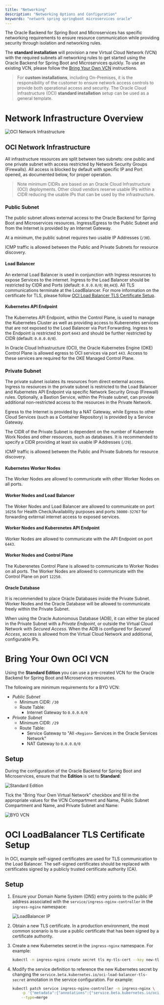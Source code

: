 ```yaml
---
title: "Networking"
description: "Networking Options and Configuration"
keywords: "network spring springboot microservices oracle"
---
```

The Oracle Backend for Spring Boot and Microservices has specific networking requirements to ensure resource communication while providing security through isolation and networking rules.  

The **standard installation** will provision a new Virtual Cloud Network (VCN) with the required subnets all networking rules to get started using the Oracle Backend for Spring Boot and Microservices quickly.  To use an existing VCN, please follow the [Bring Your Own VCN](#bring-your-own-oci-vcn) instructions.

> For **custom installations**, including On-Premises, it is the responsibility of the customer to ensure network access controls to provide both operational access and security.  The Oracle Cloud Infrastructure (OCI) **standard installation** setup can be used as a general template.

# Network Infrastructure Overview

![OCI Network Infrastructure](images/network_infra.png "OCI Network Infrastructure")

## OCI Network Infrastructure

All infrastructure resources are split between two subnets: one public and one private subnet with access restricted by Network Security Groups (Firewalls).  All access is blocked by default with specific IP and Port opened, as documented below, for proper operation.

> Note minimum CIDRs are based on an Oracle Cloud Infrastructure (OCI) deployments.  Other cloud vendors reserve usable IPs within a CIDR reducing the usable IPs that can be used by the infrastructure.

### Public Subnet

The public subnet allows external access to the Oracle Backend for Spring Boot and Microservices resources.  Ingress/Egress to the Public Subnet and from the Internet is provided by an Internet Gateway.

At a minimum, the public subnet requires two usable IP Addresses (`/30`).

ICMP traffic is allowed between the Public and Private Subnets for resource discovery. 

#### Load Balancer

An external Load Balancer is used in conjunction with Ingress resources to expose Services to the internet.  Ingress to the Load Balancer should be restricted by CIDR and Ports (default: `0.0.0.0/0`; `80`,`443`).  All TLS communications terminate at the LoadBalancer.  For more information on the certificate for TLS, please follow [OCI Load Balancer TLS Certificate Setup](#oci-loadbalancer-tls-certificate-setup).

#### Kubernetes API Endpoint

The Kubernetes API Endpoint, within the Control Plane, is used to manage the Kubernetes Cluster as well as providing access to Kuberenetes services that are not exposed to the Load Balancer via Port Forwarding.  Ingress to the Endpoint is restricted to port `6443` and should be further restricted by CIDR (default: `0.0.0.0/0`).

In Oracle Cloud Infrastructure (OCI), the Oracle Kubernetes Engine (OKE) Control Plane is allowed egress to OCI services via port `443`.  Access to these services are required for the OKE Managed Control Plane.

### Private Subnet

The private subnet isolates its resources from direct external access.  Ingress to resources in the private subnet is restricted to the Load Balancer and Kubernetes API Endpoint via specific Network Security Group (Firewall) rules.  Optionally, a Bastion Service, within the Private subnet, can provide additional non-restricted access to the resources in the Private Network.

Egress to the Internet is provided by a NAT Gateway, while Egress to other Cloud Services (such as a Container Repository) is provided by a Service Gateway.

The CIDR of the Private Subnet is dependent on the number of Kubernete Work Nodes and other resources, such as databases.  It is recommended to specify a CIDR providing at least six usable IP Addresses (`/29`).

ICMP traffic is allowed between the Public and Private Subnets for resource discovery. 

#### Kubernetes Worker Nodes

The Worker Nodes are allowed to communicate with other Worker Nodes on all ports.

#### Worker Nodes and Load Balancer

The Woker Nodes and Load Balancer are allowed to communicate on port `10256` for Health Check/Availability purposes and ports `30000-32767` for forwarding external internet access to exposed services.

#### Worker Nodes and Kuberenetes API Endpoint

Worker Nodes are allowed to communicate with the API Endpoint on port `6443`.

#### Worker Nodes and Control Plane

The Kuberenetes Control Plane is allowed to communicate to Worker Nodes on all ports.  The Worker Nodes are allowed to communicate with the Control Plane on port `12250`.

#### Oracle Database

It is recommended to place Oracle Databases inside the Private Subnet.  Worker Nodes and the Oracle Database will be allowed to communicate freely within the Private Subnet.

When using the Oracle Autonomous Database (ADB), it can either be placed in the Private Subnet with a *Private Endpoint*, or outside the Virtual Cloud Network with *Secured Access*.  When the ADB is configured for *Secured Access*, access is allowed from the Virtual Cloud Network and additional, configurable IPs.

# Bring Your Own OCI VCN

Using the **Standard Edition** you can use a pre-created VCN for the Oracle Backend for Spring Boot and Microservices resources.  

The following are minimum requirements for a BYO VCN:

* *Public Subnet*
    * Minimum CIDR: `/30`
    * Route Table:
        * Internet Gateway to `0.0.0.0/0`
* *Private Subnet*
    * Minimum CIDR: `/29`
    * Route Table:
        * Service Gateway to "All `<Region>` Services in the Oracle Services Network"
        * NAT Gateway to `0.0.0.0/0`

## Setup

During the configuration of the Oracle Backend for Spring Boot and Microservices, ensure that the **Edition** is set to **Standard**:

![Standard Edition](../images/standard_edition.png "Standard Edition")

Tick the "Bring Your Own Virtual Network" checkbox and fill in the appropriate values for the VCN Compartment and Name, Public Subnet Compartment and Name, and Private Subnet and Name:

![BYO VCN](images/byo_vcn.png "BYO VCN")

# OCI LoadBalancer TLS Certificate Setup

In OCI, example self-signed certificates are used for TLS communication to the Load Balancer.  The self-signed certificates should be replaced with certificates signed by a publicly trusted certificate authority (CA).

## Setup

1. Ensure your Domain Name System (DNS) entry points to the public IP address associated with the `service/ingress-nginx-controller` in the `ingress-nginx` namespace:

    ![LoadBalancer IP](images/lb_ip.png "LoadBalancer IP")

2. Obtain a new TLS certificate. In a production environment, the most common scenario is to use a public certificate that has been signed by a certificate authority.

3. Create a new Kubernetes secret in the `ingress-nginx` namespace.  For example:

    ```bash
    kubectl -n ingress-nginx create secret tls my-tls-cert --key new-tls.key --cert new-tls.crt
    ```

4. Modify the service definition to reference the new Kubernetes secret by changing the `service.beta.kubernetes.io/oci-load-balancer-tls-secret` annotation in the service configuration. For example:

    ```bash
    kubectl patch service ingress-nginx-controller -n ingress-nginx \
        -p '{"metadata":{"annotations":{"service.beta.kubernetes.io/oci-load-balancer-tls-secret":"my-tls-cert"}}}' \
        --type=merge
    ```